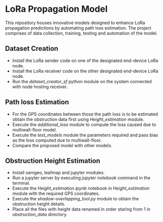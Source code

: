 # LoRa Propagation Model

This repository houses innovative models designed to enhance LoRa propagation predictions by automating path loss estimation. The project comprises of data collection, training, testing and automation of the model.

## Dataset Creation

- Install the LoRa sender code on one of the designated end-device LoRa node.
- Install the LoRa receiver code on the other designated end-device LoRa node.
- Run the *dataset_creator_sf* python module on the system connected with node hosting receiver.

## Path loss Estimation

- For the GPS coordinates between those the path loss is to be estimated obtain the obstruction data first using *Height_estimation* module.
- Execute the *additional_loss* module to compute the loss caused due to multiwall-floor model.
- Execute the *test_models* module the parameters required and pass bias as the loss computed due to multiwall-floor.
- Compare the proposed model with other models.

## Obstruction Height Estimation

- Install samgeo, leafmap and jupyter modules.
- Run a jupyter server by executing *jupyter notebook* command in the terminal.
- Execute the *Height_estimation.ipynb* notebook in *Height_estimation* module with the required GPS coordinates.
- Execute the *shadow-overlapping_tool.py* module to obtain the obstruction height details.
- Place all the files with height data renamed in order staring from 1 in *obstruction_data* directory.

